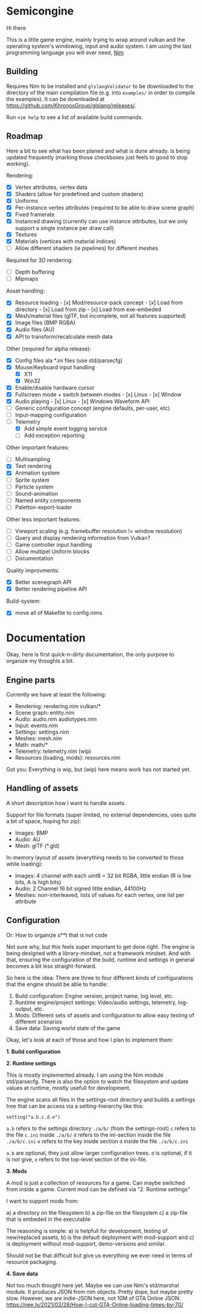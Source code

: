 # Semicongine

Hi there

This is a little game engine, mainly trying to wrap around vulkan and the
operating system's windowing, input and audio system. I am using the last
programming language you will ever need, [Nim](https://nim-lang.org/)

## Building

Requires Nim to be installed and `glslangValidator` to be downloaded to the
directory of the main compilation file (e.g. into `examples/` in order to
compile the examples). It can be downloaded at
https://github.com/KhronosGroup/glslang/releases/.

Run `nim help` to see a list of available build commands.

## Roadmap

Here a bit to see what has been planed and what is done already. Is being
updated frequently (marking those checkboxes just feels to good to stop working).

Rendering:

- [x] Vertex attributes, vertex data
- [x] Shaders (allow for predefined and custom shaders)
- [x] Uniforms
- [x] Per-instance vertex attributes (required to be able to draw scene graph)
- [x] Fixed framerate
- [x] Instanced drawing (currently can use instance attributes, but we only support a single instance per draw call)
- [x] Textures
- [x] Materials (vertices with material indices)
- [ ] Allow different shaders (ie pipelines) for different meshes

Required for 3D rendering:

- [ ] Depth buffering
- [ ] Mipmaps

Asset handling:

- [x] Resource loading - [x] Mod/resource-pack concept - [x] Load from directory - [x] Load from zip - [x] Load from exe-embeded
- [x] Mesh/material files (glTF, but incomplete, not all features supported)
- [x] Image files (BMP RGBA)
- [x] Audio files (AU)
- [x] API to transform/recalculate mesh data

Other (required for alpha release):

- [x] Config files ala \*.ini files (use std/parsecfg)
- [x] Mouse/Keyboard input handling
  - [x] X11
  - [x] Win32
- [x] Enable/disable hardware cursor
- [x] Fullscreen mode + switch between modes - [x] Linux - [x] Window
- [x] Audio playing - [x] Linux - [x] Windows Waveform API
- [ ] Generic configuration concept (engine defaults, per-user, etc)
- [ ] Input-mapping configuration
- [ ] Telemetry
  - [x] Add simple event logging service
  - [ ] Add exception reporting

Other important features:

- [ ] Multisampling
- [x] Text rendering
- [x] Animation system
- [ ] Sprite system
- [ ] Particle system
- [ ] Sound-animation
- [ ] Named entity components
- [ ] Paletton-export-loader

Other less important features:

- [ ] Viewport scaling (e.g. framebuffer resolution != window resolution)
- [ ] Query and display rendering information from Vulkan?
- [ ] Game controller input handling
- [ ] Allow multipel Uniform blocks
- [ ] Documentation

Quality improvments:

- [x] Better scenegraph API
- [x] Better rendering pipeline API

Build-system:

- [x] move all of Makefile to config.nims

# Documentation

Okay, here is first quick-n-dirty documentation, the only purpose to organize my thoughts a bit.

## Engine parts

Currently we have at least the following:

- Rendering: rendering.nim vulkan/\*
- Scene graph: entity.nim
- Audio: audio.nim audiotypes.nim
- Input: events.nim
- Settings: settings.nim
- Meshes: mesh.nim
- Math: math/\*
- Telemetry: telemetry.nim (wip)
- Resources (loading, mods): resources.nim

Got you: Everything is wip, but (wip) here means work has not started yet.

## Handling of assets

A short description how I want to handle assets.

Support for file formats (super limited, no external dependencies, uses quite a bit of space, hoping for zip):

- Images: BMP
- Audio: AU
- Mesh: glTF (\*.gld)

In-memory layout of assets (everything needs to be converted to those while loading):

- Images: 4 channel with each uint8 = 32 bit RGBA, little endian (R is low bits, A is high bits)
- Audio: 2 Channel 16 bit signed little endian, 44100Hz
- Meshes: non-interleaved, lists of values for each vertex, one list per attribute

## Configuration

Or: How to organize s\*\*t that is not code

Not sure why, but this feels super important to get done right. The engine is
being designed with a library-mindset, not a framework mindset. And with that,
ensuring the configuration of the build, runtime and settings in general
becomes a bit less straight-forward.

So here is the idea: There are three to four different kinds of configurations
that the engine should be able to handle:

1. Build configuration: Engine version, project name, log level, etc.
2. Runtime engine/project settings: Video/audio settings, telemetry, log-output, etc.
3. Mods: Different sets of assets and configuration to allow easy testing of different scenarios
4. Save data: Saving world state of the game

Okay, let's look at each of those and how I plan to implement them:

**1. Build configuration**

**2. Runtime settings**

This is mostly implemented already. I am using the Nim module std/parsecfg.
There is also the option to watch the filesystem and update values at runtime,
mostly usefull for development.

The engine scans all files in the settings-root directory and builds a
settings tree that can be access via a setting-hierarchy like this:

    setting("a.b.c.d.e")

`a.b` refers to the settings directory `./a/b/` (from the settings-root)
`c` refers to the file `c.ini` inside `./a/b/`
`d` refers to the ini-section inside the file `./a/b/c.ini`
`e` refers to the key inside section `d` inside the file `./a/b/c.ini`

`a.b` are optional, they just allow larger configuration trees.
`d` is optional, if it is not give, `e` refers to the top-level section
of the ini-file.

**3. Mods**

A mod is just a collection of resources for a game. Can maybe switched from
inside a game. Current mod can be defined via "2. Runtime settings"

I want to support mods from:

a) a directory on the filesystem
b) a zip-file on the filesystem
c) a zip-file that is embeded in the executable

The reasoning is simple: a) is helpfull for development, testing of
new/replaced assets, b) is the default deployment with mod-support and c) is
deployment without mod-support, demo-versions and similar.

Should not be that difficult but give us everything we ever need in terms of
resource packaging.

**4. Save data**

Not too much thought here yet. Maybe we can use Nim's std/marshal module. It
produces JSON from nim objects. Pretty dope, but maybe pretty slow. However, we
are indie-JSON here, not 10M of GTA Online JSON:
https://nee.lv/2021/02/28/How-I-cut-GTA-Online-loading-times-by-70/
